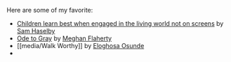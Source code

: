 Here are some of my favorite: 

- [Children learn best when engaged in the living world not on screens](https://aeon.co/essays/children-learn-best-when-engaged-in-the-living-world-not-on-screens) by [Sam Haselby](https://aeon.co/users/samhaselby)
- [Ode to Gray](https://www.theparisreview.org/blog/2018/08/21/ode-to-gray/) by [Meghan Flaherty](https://www.theparisreview.org/blog/author/mflaherty/)
- [[media/Walk Worthy]] by [Eloghosa Osunde](https://www.theparisreview.org/blog/author/eosunde/ "Posts by Eloghosa Osunde")
- 
